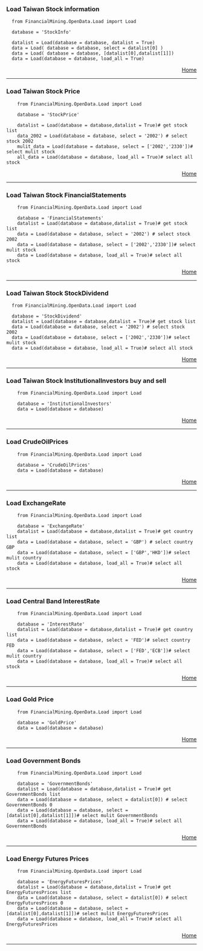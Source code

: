 
### Load Taiwan Stock information
      from FinancialMining.OpenData.Load import Load

      database = 'StockInfo'

      datalist = Load(database = database, datalist = True)
      data = Load( database = database, select = datalist[0] )
      data = Load( database = database, [datalist[0],datalist[1]])
      data = Load(database = database, load_all = True)
        
<html>
<p align="right">
  <a href = 'https://github.com/f496328mm/FinancialMining/tree/master/OpenData#load-example'> Home </a></p>
</html>   
      
-----------------------------------------------------------------
### Load Taiwan Stock Price
        from FinancialMining.OpenData.Load import Load

        database = 'StockPrice'

        datalist = Load(database = database,datalist = True)# get stock list
        data_2002 = Load(database = database, select = '2002') # select stock 2002
        mulit_data = Load(database = database, select = ['2002','2330'])# select mulit stock
        all_data = Load(database = database, load_all = True)# select all stock
        
<html>
<p align="right">
  <a href = 'https://github.com/f496328mm/FinancialMining/tree/master/OpenData#load-example'> Home </a></p>
</html>   

-----------------------------------------------------------------
### Load Taiwan Stock FinancialStatements
        from FinancialMining.OpenData.Load import Load

        database = 'FinancialStatements'
        datalist = Load(database = database,datalist = True)# get stock list
        data = Load(database = database, select = '2002') # select stock 2002
        data = Load(database = database, select = ['2002','2330'])# select mulit stock
        data = Load(database = database, load_all = True)# select all stock
        
<html>
<p align="right">
  <a href = 'https://github.com/f496328mm/FinancialMining/tree/master/OpenData#load-example'> Home </a></p>
</html>   
      
-----------------------------------------------------------------
### Load Taiwan Stock StockDividend

      from FinancialMining.OpenData.Load import Load

      database = 'StockDividend'
      datalist = Load(database = database,datalist = True)# get stock list
      data = Load(database = database, select = '2002') # select stock 2002
      data = Load(database = database, select = ['2002','2330'])# select mulit stock
      data = Load(database = database, load_all = True)# select all stock
        
<html>
<p align="right">
  <a href = 'https://github.com/f496328mm/FinancialMining/tree/master/OpenData#load-example'> Home </a></p>
</html>   
      
-----------------------------------------------------------------
### Load Taiwan Stock InstitutionalInvestors buy and sell
        from FinancialMining.OpenData.Load import Load

        database = 'InstitutionalInvestors'
        data = Load(database = database) 
        
<html>
<p align="right">
  <a href = 'https://github.com/f496328mm/FinancialMining/tree/master/OpenData#load-example'> Home </a></p>
</html>   
              
-----------------------------------------------------------------
### Load CrudeOilPrices
        from FinancialMining.OpenData.Load import Load

        database = 'CrudeOilPrices'
        data = Load(database = database)
        
<html>
<p align="right">
  <a href = 'https://github.com/f496328mm/FinancialMining/tree/master/OpenData#load-example'> Home </a></p>
</html>   
              
-----------------------------------------------------------------
### Load ExchangeRate
        from FinancialMining.OpenData.Load import Load

        database = 'ExchangeRate'
        datalist = Load(database = database,datalist = True)# get country list
        data = Load(database = database, select = 'GBP') # select country GBP
        data = Load(database = database, select = ['GBP','HKD'])# select mulit country
        data = Load(database = database, load_all = True)# select all stock
        
<html>
<p align="right">
  <a href = 'https://github.com/f496328mm/FinancialMining/tree/master/OpenData#load-example'> Home </a></p>
</html>   
              
-----------------------------------------------------------------
### Load Central Band InterestRate
        from FinancialMining.OpenData.Load import Load

        database = 'InterestRate'
        datalist = Load(database = database,datalist = True)# get country list
        data = Load(database = database, select = 'FED')# select country FED
        data = Load(database = database, select = ['FED','ECB'])# select mulit country
        data = Load(database = database, load_all = True)# select all stock
        
<html>
<p align="right">
  <a href = 'https://github.com/f496328mm/FinancialMining/tree/master/OpenData#load-example'> Home </a></p>
</html>   
              
-----------------------------------------------------------------
### Load Gold Price
        from FinancialMining.OpenData.Load import Load

        database = 'GoldPrice'
        data = Load(database = database)
        
<html>
<p align="right">
  <a href = 'https://github.com/f496328mm/FinancialMining/tree/master/OpenData#load-example'> Home </a></p>
</html>   

-----------------------------------------------------------------
### Load Government Bonds
        from FinancialMining.OpenData.Load import Load

        database = 'GovernmentBonds'
        datalist = Load(database = database,datalist = True)# get GovernmentBonds list
        data = Load(database = database, select = datalist[0]) # select GovernmentBonds 0
        data = Load(database = database, select = [datalist[0],datalist[1]])# select mulit GovernmentBonds
        data = Load(database = database, load_all = True)# select all GovernmentBonds
        
<html>
<p align="right">
  <a href = 'https://github.com/f496328mm/FinancialMining/tree/master/OpenData#load-example'> Home </a></p>
</html>    

-----------------------------------------------------------------
### Load Energy Futures Prices
        from FinancialMining.OpenData.Load import Load

        database = 'EnergyFuturesPrices'
        datalist = Load(database = database,datalist = True)# get EnergyFuturesPrices list
        data = Load(database = database, select = datalist[0]) # select EnergyFuturesPrices 0
        data = Load(database = database, select = [datalist[0],datalist[1]])# select mulit EnergyFuturesPrices
        data = Load(database = database, load_all = True)# select all EnergyFuturesPrices
        
<html>
<p align="right">
  <a href = 'https://github.com/f496328mm/FinancialMining/tree/master/OpenData#load-example'> Home </a></p>
</html>   
              
-----------------------------------------------------------------
